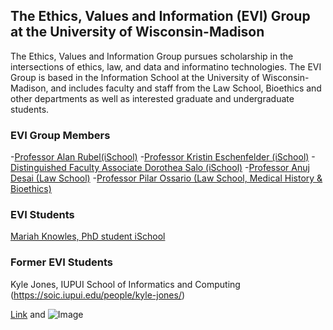## The Ethics, Values and Information (EVI) Group at the University of Wisconsin-Madison

The Ethics, Values and Information Group pursues scholarship in the intersections of ethics, law, and data and informatino technologies.
The EVI Group is based in the Information School at the University of Wisconsin-Madison, and includes faculty and staff from the Law School, Bioethics and other departments as well as interested graduate and undergraduate students.   

### EVI Group Members

-[Professor Alan Rubel(iSchool)](https://ischool.wisc.edu/blog/staff/rubel-alan/)
-[Professor Kristin Eschenfelder (iSchool)](https://ischool.wisc.edu/blog/staff/eschenfelder-kristin-r/)
-[Distinguished Faculty Associate Dorothea Salo (iSchool)](https://ischool.wisc.edu/blog/staff/salo-dorothea/)
-[Professor Anuj Desai (Law School)](https://ischool.wisc.edu/blog/staff/desai-anuj/)
-[Professor Pilar Ossario (Law School, Medical History & Bioethics)](https://secure.law.wisc.edu/profiles/pnossorio@wisc.edu)

### EVI Students

[Mariah Knowles, PhD student iSchool](https://ischool.wisc.edu/blog/staff/knowles-mariah/)


### Former EVI Students
Kyle Jones, IUPUI School of Informatics and Computing (https://soic.iupui.edu/people/kyle-jones/)


[Link](url) and ![Image](src)

